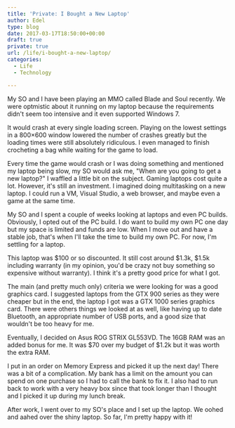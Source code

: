 ```yaml
---
title: 'Private: I Bought a New Laptop'
author: Edel
type: blog
date: 2017-03-17T18:50:00+00:00
draft: true
private: true
url: /life/i-bought-a-new-laptop/
categories:
  - Life
  - Technology

---
```

My SO and I have been playing an MMO called Blade and Soul recently. We were optmistic about it running on my laptop because the requirements didn't seem too intensive and it even supported Windows 7.

It would crash at every single loading screen. Playing on the lowest settings in a 800&#215;600 window lowered the number of crashes greatly but the loading times were still absolutely ridiculous. I even managed to finish crocheting a bag while waiting for the game to load.

Every time the game would crash or I was doing something and mentioned my laptop being slow, my SO would ask me, "When are you going to get a new laptop?" I waffled a little bit on the subject. Gaming laptops cost quite a lot. However, it's still an investment. I imagined doing multitasking on a new laptop. I could run a VM, Visual Studio, a web browser, and maybe even a game at the same time.

My SO and I spent a couple of weeks looking at laptops and even PC builds. Obviously, I opted out of the PC build. I do want to build my own PC one day but my space is limited and funds are low. When I move out and have a stable job, that's when I'll take the time to build my own PC. For now, I'm settling for a laptop.

This laptop was $100 or so discounted. It still cost around $1.3k, $1.5k including warranty (in my opinion, you'd be crazy not buy something so expensive without warranty). I think it's a pretty good price for what I got.

The main (and pretty much only) criteria we were looking for was a good graphics card. I suggested laptops from the GTX 900 series as they were cheaper but in the end, the laptop I got was a GTX 1000 series graphics card. There were others things we looked at as well, like having up to date Bluetooth, an appropriate number of USB ports, and a good size that wouldn't be too heavy for me.

Eventually, I decided on Asus ROG STRIX GL553VD. The 16GB RAM was an added bonus for me. It was $70 over my budget of $1.2k but it was worth the extra RAM.

I put in an order on Memory Express and picked it up the next day! There was a bit of a complication. My bank has a limit on the amount you can spend on one purchase so I had to call the bank to fix it. I also had to run back to work with a very heavy box since that took longer than I thought and I picked it up during my lunch break.

After work, I went over to my SO's place and I set up the laptop. We oohed and aahed over the shiny laptop. So far, I'm pretty happy with it!

[<img src="https://i2.wp.com/edelgrace.me/blog/wp-content/uploads/2017/03/wp-image-922752329jpg.jpg?resize=663%2C373" alt="" class="wp-image-356 alignnone size-full"  data-recalc-dims="1" />][1]

 [1]: https://i2.wp.com/edelgrace.me/blog/wp-content/uploads/2017/03/wp-image-922752329jpg.jpg